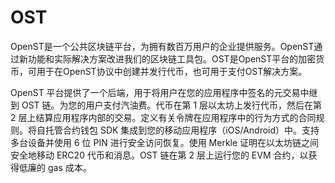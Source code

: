 # 

# OST

OpenST是一个公共区块链平台，为拥有数百万用户的企业提供服务。OpenST通过新功能和实际解决方案改进我们的区块链工具包。OST是OpenST平台的加密货币，可用于在OpenST协议中创建并发行代币，也可用于支付OST解决方案。

OpenST 平台提供了一个后端，用于将用户在您的应用程序中签名的元交易中继到 OST 链。为您的用户支付汽油费。代币在第 1 层以太坊上发行代币，然后在第 2 层上结算应用程序内部的交易。定义有关令牌在应用程序中的行为方式的合同规则。将自托管合约钱包 SDK 集成到您的移动应用程序（iOS/Android）中。支持多台设备并使用 6 位 PIN 进行安全访问恢复。使用 Merkle 证明在以太坊链之间安全地移动 ERC20 代币和消息。OST 链在第 2 层上运行您的 EVM 合约，以获得低廉的 gas 成本。

